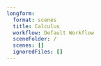 ```yaml
---
longform:
  format: scenes
  title: Calculus
  workflow: Default Workflow
  sceneFolder: /
  scenes: []
  ignoredFiles: []
---
```

